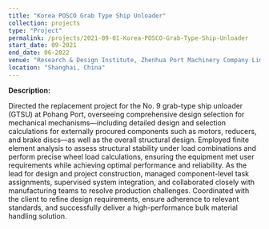 ```yaml
---
title: "Korea POSCO Grab Type Ship Unloader"
collection: projects
type: "Project"
permalink: /projects/2021-09-01-Korea-POSCO-Grab-Type-Ship-Unloader
start_date: 09-2021
end_date: 06-2022
venue: "Research & Design Institute, Zhenhua Port Machinery Company Limited"  
location: "Shanghai, China"
---
```


**Description:**  

Directed the replacement project for the No. 9 grab-type ship unloader (GTSU) at Pohang Port, overseeing comprehensive design selection for mechanical mechanisms—including detailed design and selection calculations for externally procured components such as motors, reducers, and brake discs—as well as the overall structural design. Employed finite element analysis to assess structural stability under load combinations and perform precise wheel load calculations, ensuring the equipment met user requirements while achieving optimal performance and reliability. As the lead for design and project construction, managed component-level task assignments, supervised system integration, and collaborated closely with manufacturing teams to resolve production challenges. Coordinated with the client to refine design requirements, ensure adherence to relevant standards, and successfully deliver a high-performance bulk material handling solution.
